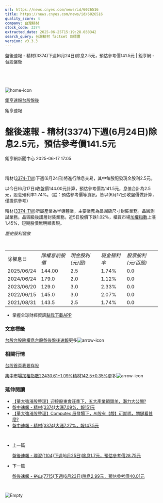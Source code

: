 ```yaml
---
url: https://news.cnyes.com/news/id/6026516
title: https://news.cnyes.com/news/id/6026516
quality_score: 4
company: 台灣精材
stock_code: 3374
extracted_date: 2025-06-25T15:19:28.038342
search_query: 台灣精材 factset 目標價
version: v3.3.3
---
```


盤後速報 - 精材(3374)下週(6月24日)除息2.5元，預估參考價141.5元 | 鉅亨網 - 台股盤後

‌

‌

![home-icon](/assets/icons/breadCrumb/symbol-icon-home.svg)

[鉅亨速報](/news/cat/anue_live)[台股盤後](/news/cat/tw_afterhours)

鉅亨速報

# 盤後速報 - 精材(3374)下週(6月24日)除息2.5元，預估參考價141.5元

鉅亨網新聞中心 2025-06-17 17:05

‌

精材([3374-TW](https://www.cnyes.com/twstock/3374))下週(6月24日)將進行除息交易，其中每股配發現金股利2.5元。

以今日(6月17日)收盤價144.00元計算，預估參考價為141.5元，息值合計為2.5元，股息殖利率1.74%。（註：預估參考價等資訊，皆以(6月17日)收盤價做計算，僅提供參考）

精材([3374-TW](https://www.cnyes.com/twstock/3374))所屬產業為半導體業，主要業務為晶圓級尺寸封裝業務。晶圓測試業務。晶圓級後護層封裝業務。近5日股價下跌1.02%，櫃買市場[加權指數](https://invest.cnyes.com/index/TWS/TSE01)上漲1.45%，短期股價無明顯表現。

*歷史股利發放*

‌

|  |  |  |  |  |
| --- | --- | --- | --- | --- |
| 除權息日 | *除權息前股價* | *現金股利 (元/股)* | *現金殖利率* | *股票股利 (元/百股)* |
| 2025/06/24 | 144.00 | 2.5 | 1.74% | 0.0 |
| 2024/06/24 | 179.0 | 2.0 | 1.12% | 0.0 |
| 2023/06/20 | 129.0 | 3.0 | 2.33% | 0.0 |
| 2022/06/15 | 145.0 | 3.0 | 2.07% | 0.0 |
| 2021/08/31 | 143.5 | 2.5 | 1.74% | 0.0 |

* 掌握全球財經資訊[點我下載APP](http://www.cnyes.com/app/?utm_source=mweb&utm_medium=HamMenuBanner&utm_campaign=fixed&utm_content=entr)

### 文章標籤

[台股](https://news.cnyes.com/tag/台股 "台股")[台股除權息](https://news.cnyes.com/tag/台股除權息 "台股除權息")[台股盤後](https://news.cnyes.com/tag/台股盤後 "台股盤後")[盤後速報](https://news.cnyes.com/tag/盤後速報 "盤後速報")更多![arrow-icon](/assets/icons/arrows/arrow-down.svg)

### 相關行情

[台股首頁](https://www.cnyes.com/twstock)[我要存股](https://supr.link/8OHaU)

[集中市場加權指數22430.61+1.09%](https://invest.cnyes.com/index/TWS/TSE01)[精材142.5+0.35%](https://www.cnyes.com/twstock/3374)更多![arrow-icon](/assets/icons/arrows/arrow-down.svg)

### 延伸閱讀

* [【量大強漲股整理】迎接股東會旺季下，五大產業領頭羊，潛力大公開?](/news/id/6010852)
* [盤中速報 - 精材(3374)大漲7.09%，報151元](/news/id/6009952)
* [【量大強漲股整理】Computex 展登場下，AI股有【戲】可期嗎，關鍵看甚麼?](/news/id/5988155)
* [盤中速報 - 精材(3374)大漲7.27%，報147.5元](/news/id/5987628)

‌

* 上一篇

  [盤後速報 - 環泥(1104)下週(6月25日)除息1.7元，預估參考價28.75元](/news/id/6028200)
* 下一篇

  [盤後速報 - 裕山(7715)下週(6月23日)除息2.99元，預估參考價40.01元](/news/id/6024717)

‌

![Empty](/assets/icons/skeleton/empty-image.svg)

‌